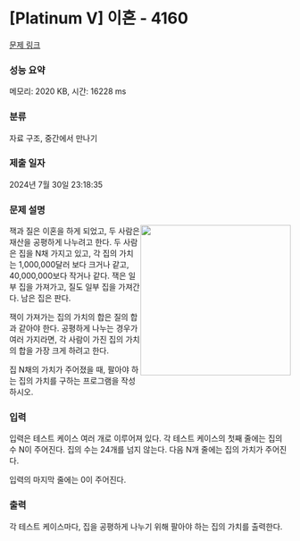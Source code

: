 # [Platinum V] 이혼 - 4160 

[문제 링크](https://www.acmicpc.net/problem/4160) 

### 성능 요약

메모리: 2020 KB, 시간: 16228 ms

### 분류

자료 구조, 중간에서 만나기

### 제출 일자

2024년 7월 30일 23:18:35

### 문제 설명

<p><img alt="" src="https://www.acmicpc.net/upload/images/divorce.jpg" style="float:right; height:269px; width:269px">잭과 질은 이혼을 하게 되었고, 두 사람은 재산을 공평하게 나누려고 한다. 두 사람은 집을 N채 가지고 있고, 각 집의 가치는 1,000,000달러 보다 크거나 같고, 40,000,000보다 작거나 같다. 잭은 일부 집을 가져가고, 질도 일부 집을 가져간다. 남은 집은 판다.</p>

<p>잭이 가져가는 집의 가치의 합은 질의 합과 같아야 한다. 공평하게 나누는 경우가 여러 가지라면, 각 사람이 가진 집의 가치의 합을 가장 크게 하려고 한다.</p>

<p>집 N채의 가치가 주어졌을 때, 팔아야 하는 집의 가치를 구하는 프로그램을 작성하시오.</p>

### 입력 

 <p>입력은 테스트 케이스 여러 개로 이루어져 있다. 각 테스트 케이스의 첫째 줄에는 집의 수 N이 주어진다. 집의 수는 24개를 넘지 않는다. 다음 N개 줄에는 집의 가치가 주어진다.</p>

<p>입력의 마지막 줄에는 0이 주어진다.</p>

### 출력 

 <p>각 테스트 케이스마다, 집을 공평하게 나누기 위해 팔아야 하는 집의 가치를 출력한다.</p>

